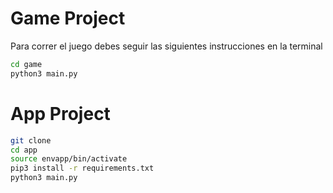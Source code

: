# Game Project

Para correr el juego debes seguir las siguientes instrucciones en la terminal

```sh
cd game
python3 main.py
```

# App Project

```sh
git clone
cd app
source envapp/bin/activate
pip3 install -r requirements.txt
python3 main.py
```